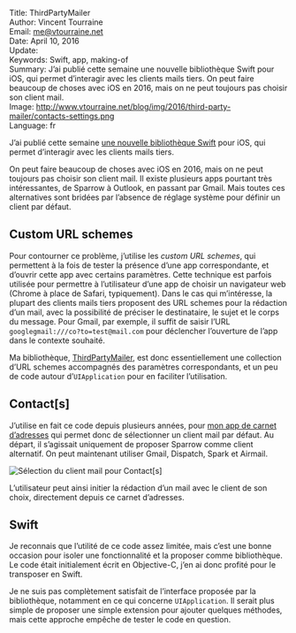 Title:     ThirdPartyMailer   
Author:    Vincent Tourraine  
Email:     me@vtourraine.net  
Date:      April 10, 2016  
Update:   
Keywords:  Swift, app, making-of  
Summary:   J’ai publié cette semaine une nouvelle bibliothèque Swift pour iOS, qui permet d’interagir avec les clients mails tiers. On peut faire beaucoup de choses avec iOS en 2016, mais on ne peut toujours pas choisir son client mail.  
Image:     http://www.vtourraine.net/blog/img/2016/third-party-mailer/contacts-settings.png  
Language:  fr  

J’ai publié cette semaine [une nouvelle bibliothèque Swift](https://github.com/vtourraine/ThirdPartyMailer) pour iOS, qui permet d’interagir avec les clients mails tiers.

On peut faire beaucoup de choses avec iOS en 2016, mais on ne peut toujours pas choisir son client mail. Il existe plusieurs apps pourtant très intéressantes, de Sparrow à Outlook, en passant par Gmail. Mais toutes ces alternatives sont bridées par l’absence de réglage système pour définir un client par défaut.


## Custom URL schemes

Pour contourner ce problème, j’utilise les _custom URL schemes_, qui permettent à la fois de tester la présence d’une app correspondante, et d’ouvrir cette app avec certains paramètres. Cette technique est parfois utilisée pour permettre à l’utilisateur d’une app de choisir un navigateur web (Chrome à place de Safari, typiquement). Dans le cas qui m’intéresse, la plupart des clients mails tiers proposent des URL schemes pour la rédaction d’un mail, avec la possibilité de préciser le destinataire, le sujet et le corps du message. Pour Gmail, par exemple, il suffit de saisir l’URL `googlegmail:///co?to=test@mail.com` pour déclencher l’ouverture de l’app dans le contexte souhaité. 

Ma bibliothèque, [ThirdPartyMailer](https://github.com/vtourraine/ThirdPartyMailer), est donc essentiellement une collection d’URL schemes accompagnés des paramètres correspondants, et un peu de code autour d’`UIApplication` pour en faciliter l’utilisation.


## Contact[s]

J’utilise en fait ce code depuis plusieurs années, pour [mon app de carnet d’adresses](http://www.studioamanga.com/contacts/) qui permet donc de sélectionner un client mail par défaut. Au départ, il s’agissait uniquement de proposer Sparrow comme client alternatif. On peut maintenant utiliser Gmail, Dispatch, Spark et Airmail.

![Sélection du client mail pour Contact[s]](http://www.vtourraine.net/blog/img/2016/third-party-mailer/contacts-settings.png)

L’utilisateur peut ainsi initier la rédaction d’un mail avec le client de son choix, directement depuis ce carnet d’adresses.


## Swift

Je reconnais que l’utilité de ce code assez limitée, mais c’est une bonne occasion pour isoler une fonctionnalité et la proposer comme bibliothèque. Le code était initialement écrit en Objective-C, j’en ai donc profité pour le transposer en Swift.

Je ne suis pas complètement satisfait de l’interface proposée par la bibliothèque, notamment en ce qui concerne `UIApplication`. Il serait plus simple de proposer une simple extension pour ajouter quelques méthodes, mais cette approche empêche de tester le code en question. 
